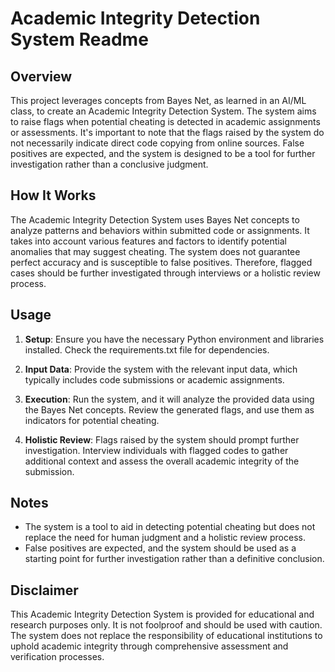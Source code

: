 # Academic Integrity Detection System Readme

## Overview

This project leverages concepts from Bayes Net, as learned in an AI/ML class, to create an Academic Integrity Detection System. The system aims to raise flags when potential cheating is detected in academic assignments or assessments. It's important to note that the flags raised by the system do not necessarily indicate direct code copying from online sources. False positives are expected, and the system is designed to be a tool for further investigation rather than a conclusive judgment.

## How It Works

The Academic Integrity Detection System uses Bayes Net concepts to analyze patterns and behaviors within submitted code or assignments. It takes into account various features and factors to identify potential anomalies that may suggest cheating. The system does not guarantee perfect accuracy and is susceptible to false positives. Therefore, flagged cases should be further investigated through interviews or a holistic review process.

## Usage

1. **Setup**: Ensure you have the necessary Python environment and libraries installed. Check the requirements.txt file for dependencies.

2. **Input Data**: Provide the system with the relevant input data, which typically includes code submissions or academic assignments.

3. **Execution**: Run the system, and it will analyze the provided data using the Bayes Net concepts. Review the generated flags, and use them as indicators for potential cheating.

4. **Holistic Review**: Flags raised by the system should prompt further investigation. Interview individuals with flagged codes to gather additional context and assess the overall academic integrity of the submission.

## Notes

- The system is a tool to aid in detecting potential cheating but does not replace the need for human judgment and a holistic review process.
- False positives are expected, and the system should be used as a starting point for further investigation rather than a definitive conclusion.

## Disclaimer

This Academic Integrity Detection System is provided for educational and research purposes only. It is not foolproof and should be used with caution. The system does not replace the responsibility of educational institutions to uphold academic integrity through comprehensive assessment and verification processes. 

